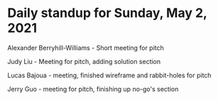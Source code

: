 # Daily standup for Sunday, May 2, 2021

Alexander Berryhill-Williams - Short meeting for pitch

Judy Liu - Meeting for pitch, adding solution section

Lucas Bajoua - meeting, finished wireframe and rabbit-holes for pitch

Jerry Guo - meeting for pitch, finishing up no-go's section